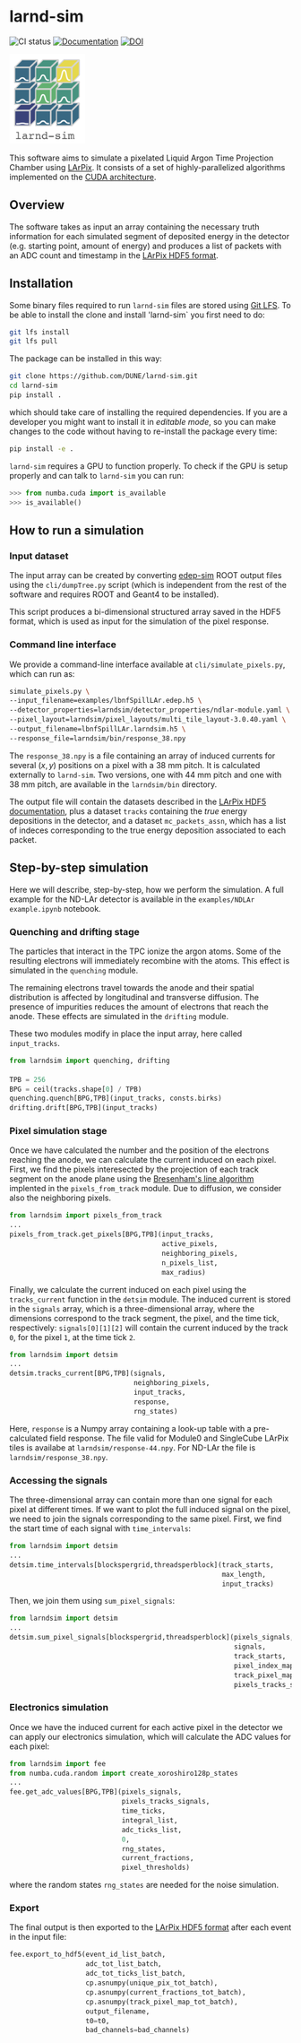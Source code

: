 # larnd-sim

![CI status](https://github.com/DUNE/larnd-sim/workflows/CI/badge.svg)
[![Documentation](https://img.shields.io/badge/docs-online-success)](https://dune.github.io/larnd-sim)
[![DOI](https://zenodo.org/badge/DOI/10.5281/zenodo.4582721.svg)](https://doi.org/10.5281/zenodo.4582721)

<img alt="larnd-sim" src="docs/logo.png" height="160" />

This software aims to simulate a pixelated Liquid Argon Time Projection Chamber using [LArPix](https://arxiv.org/abs/1808.02969). It consists of a set of highly-parallelized algorithms implemented on the [CUDA architecture](https://developer.nvidia.com/cuda-toolkit).

## Overview

The software takes as input an array containing the necessary truth information for each simulated segment of deposited energy in the detector (e.g. starting point, amount of energy) and produces a list of packets with an ADC count and timestamp in the [LArPix HDF5 format](https://larpix-control.readthedocs.io/en/stable/api/format/hdf5format.html).

## Installation

Some binary files required to run `larnd-sim` files are stored using [Git LFS](https://git-lfs.github.com). To be able to install the clone and install 'larnd-sim` you first need to do:

```bash
git lfs install
git lfs pull
```

The package can be installed in this way:

```bash
git clone https://github.com/DUNE/larnd-sim.git
cd larnd-sim
pip install .
```

which should take care of installing the required dependencies. If you are a developer you might want to install it in _editable mode_, so you can make changes to the code without having to re-install the package every time:

```bash
pip install -e .
```

`larnd-sim` requires a GPU to function properly. To check if the GPU is setup properly and can talk to `larnd-sim` you can run:

```python
>>> from numba.cuda import is_available
>>> is_available()
```

## How to run a simulation

### Input dataset

The input array can be created by converting [edep-sim](https://github.com/ClarkMcGrew/edep-sim) ROOT output files using the `cli/dumpTree.py` script (which is independent from the rest of the software and requires ROOT and Geant4 to be installed).

This script produces a bi-dimensional structured array saved in the HDF5 format, which is used as input for the simulation of the pixel response.

### Command line interface

We provide a command-line interface available at `cli/simulate_pixels.py`, which can run as:

```bash
simulate_pixels.py \
--input_filename=examples/lbnfSpillLAr.edep.h5 \
--detector_properties=larndsim/detector_properties/ndlar-module.yaml \
--pixel_layout=larndsim/pixel_layouts/multi_tile_layout-3.0.40.yaml \
--output_filename=lbnfSpillLAr.larndsim.h5 \
--response_file=larndsim/bin/response_38.npy
```

The `response_38.npy` is a file containing an array of induced currents for several $(x,y)$ positions on a pixel with a 38 mm pitch. It is calculated externally to `larnd-sim`. Two versions, one with 44 mm pitch and one with 38 mm pitch, are available in the `larndsim/bin` directory.

The output file will contain the datasets described in the [LArPix HDF5 documentation](https://larpix-control.readthedocs.io/en/stable/api/format/hdf5format.html), plus a dataset `tracks` containing the _true_ energy depositions in the detector, and a dataset `mc_packets_assn`, which has a list of indeces corresponding to the true energy deposition associated to each packet.

## Step-by-step simulation

Here we will describe, step-by-step, how we perform the simulation. A full example for the ND-LAr detector is available in the `examples/NDLAr example.ipynb` notebook.

### Quenching and drifting stage

The particles that interact in the TPC ionize the argon atoms. Some of the resulting electrons will immediately recombine with the atoms. This effect is simulated in the `quenching` module.

The remaining electrons travel towards the anode and their spatial distribution is affected by longitudinal and transverse diffusion. The presence of impurities reduces the amount of electrons that reach the anode. These effects are simulated in the `drifting` module.

These two modules modify in place the input array, here called `input_tracks`.

```python
from larndsim import quenching, drifting

TPB = 256
BPG = ceil(tracks.shape[0] / TPB)
quenching.quench[BPG,TPB](input_tracks, consts.birks)
drifting.drift[BPG,TPB](input_tracks)
```

### Pixel simulation stage

Once we have calculated the number and the position of the electrons reaching the anode, we can calculate the current induced on each pixel.
First, we find the pixels interesected by the projection of each track segment on the anode plane using the [Bresenham's line algorithm](https://en.wikipedia.org/wiki/Bresenham%27s_line_algorithm) implented in the `pixels_from_track` module. Due to diffusion, we consider also the neighboring pixels.

```python
from larndsim import pixels_from_track
...
pixels_from_track.get_pixels[BPG,TPB](input_tracks,
                                      active_pixels,
                                      neighboring_pixels,
                                      n_pixels_list,
                                      max_radius)
```

Finally, we calculate the current induced on each pixel using the `tracks_current` function in the `detsim` module. The induced current is stored in the `signals` array, which is a three-dimensional array, where the dimensions correspond to the track segment, the pixel, and the time tick, respectively: `signals[0][1][2]` will contain the current induced by the track `0`, for the pixel `1`, at the time tick `2`.

```python
from larndsim import detsim
...
detsim.tracks_current[BPG,TPB](signals,
                               neighboring_pixels,
                               input_tracks,
                               response,
                               rng_states)
```

Here, `response` is a Numpy array containing a look-up table with a pre-calculated field response. The file valid for Module0 and SingleCube LArPix tiles is availabe at `larndsim/response-44.npy`. For ND-LAr the file is `larndsim/response_38.npy`.

### Accessing the signals

The three-dimensional array can contain more than one signal for each pixel at different times. If we want to plot the full induced signal on the pixel, we need to join the signals corresponding to the same pixel. First, we find the start time of each signal with `time_intervals`:

```python
from larndsim import detsim
...
detsim.time_intervals[blockspergrid,threadsperblock](track_starts,
                                                     max_length,
                                                     input_tracks)
```

Then, we join them using `sum_pixel_signals`:

```python
from larndsim import detsim
...
detsim.sum_pixel_signals[blockspergrid,threadsperblock](pixels_signals,
                                                        signals,
                                                        track_starts,
                                                        pixel_index_map,
                                                        track_pixel_map,
                                                        pixels_tracks_signals)
```

### Electronics simulation

Once we have the induced current for each active pixel in the detector we can apply our electronics simulation, which will calculate the ADC values for each pixel:

```python
from larndsim import fee
from numba.cuda.random import create_xoroshiro128p_states
...
fee.get_adc_values[BPG,TPB](pixels_signals,
                            pixels_tracks_signals,
                            time_ticks,
                            integral_list,
                            adc_ticks_list,
                            0,
                            rng_states,
                            current_fractions,
                            pixel_thresholds)
```

where the random states `rng_states` are needed for the noise simulation.

### Export

The final output is then exported to the [LArPix HDF5 format](https://larpix-control.readthedocs.io/en/stable/api/format/hdf5format.html) after each event in the input file:

```python
fee.export_to_hdf5(event_id_list_batch,
                   adc_tot_list_batch,
                   adc_tot_ticks_list_batch,
                   cp.asnumpy(unique_pix_tot_batch),
                   cp.asnumpy(current_fractions_tot_batch),
                   cp.asnumpy(track_pixel_map_tot_batch),
                   output_filename,
                   t0=t0,
                   bad_channels=bad_channels)
```
